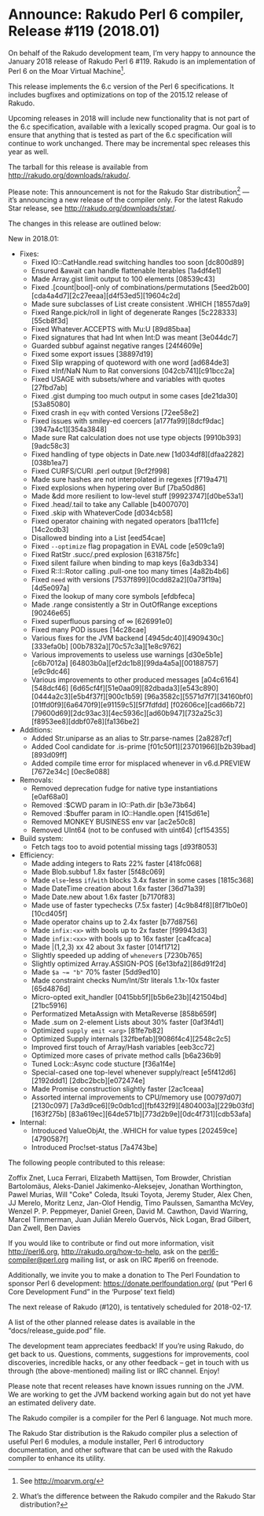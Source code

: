 # Announce: Rakudo Perl 6 compiler, Release #119 (2018.01)

On behalf of the Rakudo development team, I’m very happy to announce the
January 2018 release of Rakudo Perl 6 #119. Rakudo is an implementation of
Perl 6 on the Moar Virtual Machine[^1].

This release implements the 6.c version of the Perl 6 specifications.
It includes bugfixes and optimizations on top of
the 2015.12 release of Rakudo.

Upcoming releases in 2018 will include new functionality that is not
part of the 6.c specification, available with a lexically scoped
pragma. Our goal is to ensure that anything that is tested as part of the
6.c specification will continue to work unchanged. There may be incremental
spec releases this year as well.

The tarball for this release is available from <http://rakudo.org/downloads/rakudo/>.

Please note: This announcement is not for the Rakudo Star
distribution[^2] — it’s announcing a new release of the compiler
only. For the latest Rakudo Star release, see
<http://rakudo.org/downloads/star/>.

The changes in this release are outlined below:

New in 2018.01:
  + Fixes:
    + Fixed IO::CatHandle.read switching handles too soon [dc800d89]
    + Ensured &await can handle flattenable Iterables [1a4df4e1]
    + Made Array.gist limit output to 100 elements [08539c43]
    + Fixed .[count|bool]-only of combinations/permutations [5eed2b00]
        [cda4a4d7][2c27eeaa][d4f53ed5][19604c2d]
    + Made sure subclasses of List create consistent .WHICH [18557da9]
    + Fixed Range.pick/roll in light of degenerate Ranges [5c228333][55cb8f3d]
    + Fixed Whatever.ACCEPTS with Mu:U [89d85baa]
    + Fixed signatures that had Int when Int:D was meant [3e044dc7]
    + Guarded subbuf against negative ranges [24f4609e]
    + Fixed some export issues [38897d19]
    + Fixed Slip wrapping of quoteword with one word [ad684de3]
    + Fixed ±Inf/NaN Num to Rat conversions [042cb741][c91bcc2a]
    + Fixed USAGE with subsets/where and variables with quotes [27fbd7ab]
    + Fixed .gist dumping too much output in some cases [de21da30][53a85080]
    + Fixed crash in `eqv` with conted Versions [72ee58e2]
    + Fixed issues with smiley-ed coercers [a177fa99][8dcf9dac][3947a4c1][354a3848]
    + Made sure Rat calculation does not use type objects [9910b393][9adc58c3]
    + Fixed handling of type objects in Date.new [1d034df8][dfaa2282][038b1ea7]
    + Fixed CURFS/CURI .perl output [9cf2f998]
    + Made sure hashes are not interpolated in regexes [f719a471]
    + Fixed explosions when hypering over Buf [7ba50d86]
    + Made &dd more resilient to low-level stuff [99923747][d0be53a1]
    + Fixed .head/.tail to take any Callable [b4007070]
    + Fixed .skip with WhateverCode [d034cb58]
    + Fixed operator chaining with negated operators [ba111cfe][14c2cdb3]
    + Disallowed binding into a List [eed54cae]
    + Fixed `--optimize` flag propagation in EVAL code [e509c1a9]
    + Fixed RatStr .succ/.pred explosion [631875fc]
    + Fixed silent failure when binding to map keys [6a3db334]
    + Fixed R::I::Rotor calling .pull-one too many times [4a82b4b6]
    + Fixed `need` with versions [7537f899][0cdd82a2][0a73f19a][4d5e097a]
    + Fixed the lookup of many core symbols [efdbfeca]
    + Made .range consistently a Str in OutOfRange exceptions [90246e65]
    + Fixed superfluous parsing of ∞ [626991e0]
    + Fixed many POD issues [14c28cae]
    + Various fixes for the JVM backend [4945dc40][4909430c][333efa0b]
        [00b7832a][70c57c3a][1e8c9762]
    + Various improvements to useless use warnings [d30e5b1e][c6b7012a]
        [64803b0a][ef2dc1b8][99da4a5a][00188757][e9c9dc46]
    + Various improvements to other produced messages [a04c6164][548dcf46]
        [6d65cf4f][51e0aa09][82dbada3][e543c890][0444a2c3][e5b4f37f][900c1b59]
        [96a3582c][5571d7f7][34160bf0][01ffd0f9][6a6470f9][e91159c5][5f7fdfdd]
        [f02606ce][cad66b72][79600d69][2dc93ac3][4ec5936c][ad60b947][732a25c3]
        [f8953ee8][ddbf07e8][fa136be2]
  + Additions:
    + Added Str.uniparse as an alias to Str.parse-names [2a8287cf]
    + Added Cool candidate for .is-prime [f01c50f1][23701966][b2b39bad][893d09ff]
    + Added compile time error for misplaced whenever in v6.d.PREVIEW [7672e34c]
        [0ec8e088]
  + Removals:
    + Removed deprecation fudge for native type instantiations [e0af68a0]
    + Removed :$CWD param in IO::Path.dir [b3e73b64]
    + Removed :$buffer param in IO::Handle.open [f415d61e]
    + Removed MONKEY BUSINESS env var [ac2e50c8]
    + Removed UInt64 (not to be confused with uint64) [cf154355]
  + Build system:
    + Fetch tags too to avoid potential missing tags [d93f8053]
  + Efficiency:
    + Made adding integers to Rats 22% faster [418fc068]
    + Made Blob.subbuf 1.8x faster [5f48c069]
    + Made `else`-less `if`/`with` blocks 3.4x faster in some cases [1815c368]
    + Made DateTime creation about 1.6x faster [36d71a39]
    + Made Date.new about 1.6x faster [b7170f83]
    + Made use of faster typechecks (7.5x faster) [4c9b84f8][8f71b0e0][10cd405f]
    + Made operator chains up to 2.4x faster [b77d8756]
    + Made `infix:<x>` with bools up to 2x faster [f99943d3]
    + Made `infix:<xx>` with bools up to 16x faster [ca4fcaca]
    + Made |(1,2,3) xx 42 about 3x faster [014f1712]
    + Slightly speeded up adding of `whenever`s [7230b765]
    + Slightly optimized Array.ASSIGN-POS [6e13bfa2][86d91f2d]
    + Made `$a ~= "b"` 70% faster [5dd9ed10]
    + Made constraint checks Num/Int/Str literals 1.1x-10x faster [65d4876d]
    + Micro-opted exit_handler [0415bb5f][b5b6e23b][421504bd][21bc5916]
    + Performatized MetaAssign with MetaReverse [858b659f]
    + Made .sum on 2-element Lists about 30% faster [0af3f4d1]
    + Optimized `supply emit <arg>` [81fe7b82]
    + Optimized Supply internals [32fbefab][9086f4c4][2548c2c5]
    + Improved first touch of Array/Hash variables [eeb3cc72]
    + Optimized more cases of private method calls [b6a236b9]
    + Tuned Lock::Async code stucture [f36a1f4e]
    + Special-cased one top-level whenever supply/react [e5f412d6][2192ddd1]
        [2dbc2bcb][e072474e]
    + Made Promise construction slightly faster [2ac1ceaa]
    + Assorted internal improvements to CPU/memory use [00797d07][2130c097]
        [7a3d9ce6][9c0db1cd][fbf432f9][4804003a][229b03fd][163f275b]
        [83a619ec][64de571b][773d2b9e][0dc4f731][cdb53afa]
  + Internal:
    + Introduced ValueObjAt, the .WHICH for value types [202459ce][4790587f]
    + Introduced Proc!set-status [7a4743be]


The following people contributed to this release:

Zoffix Znet, Luca Ferrari, Elizabeth Mattijsen, Tom Browder,
Christian Bartolomäus, Aleks-Daniel Jakimenko-Aleksejev,
Jonathan Worthington, Pawel Murias, Will "Coke" Coleda, Itsuki Toyota,
Jeremy Studer, Alex Chen, JJ Merelo, Moritz Lenz, Jan-Olof Hendig,
Timo Paulssen, Samantha McVey, Wenzel P. P. Peppmeyer, Daniel Green,
David M. Cawthon, David Warring, Marcel Timmerman, Juan Julián Merelo Guervós,
Nick Logan, Brad Gilbert, Dan Zwell, Ben Davies

If you would like to contribute or find out more information, visit
<http://perl6.org>, <http://rakudo.org/how-to-help>, ask on the
<perl6-compiler@perl.org> mailing list, or ask on IRC #perl6 on freenode.

Additionally, we invite you to make a donation to The Perl Foundation
to sponsor Perl 6 development: <https://donate.perlfoundation.org/>
(put “Perl 6 Core Development Fund” in the ‘Purpose’ text field)

The next release of Rakudo (#120), is tentatively scheduled for 2018-02-17.

A list of the other planned release dates is available in the
“docs/release_guide.pod” file.

The development team appreciates feedback! If you’re using Rakudo, do
get back to us. Questions, comments, suggestions for improvements, cool
discoveries, incredible hacks, or any other feedback – get in touch with
us through (the above-mentioned) mailing list or IRC channel. Enjoy!

Please note that recent releases have known issues running on the JVM.
We are working to get the JVM backend working again but do not yet have
an estimated delivery date.

[^1]: See <http://moarvm.org/>

[^2]: What’s the difference between the Rakudo compiler and the Rakudo
Star distribution?

The Rakudo compiler is a compiler for the Perl 6 language.
Not much more.

The Rakudo Star distribution is the Rakudo compiler plus a selection
of useful Perl 6 modules, a module installer, Perl 6 introductory
documentation, and other software that can be used with the Rakudo
compiler to enhance its utility.
